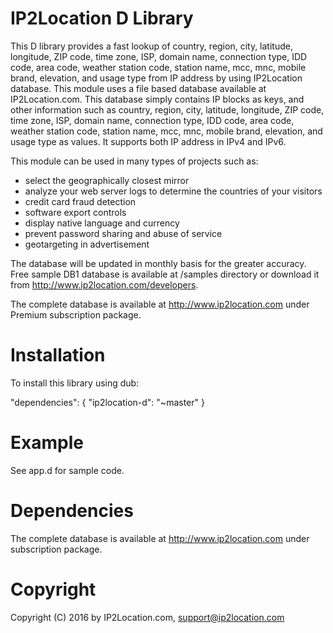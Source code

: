 IP2Location D Library
=====================

This D library provides a fast lookup of country, region, city, latitude, longitude, ZIP code, time zone, ISP, domain name, connection type, IDD code, area code, weather station code, station name, mcc, mnc, mobile brand, elevation, and usage type from IP address by using IP2Location database. This module uses a file based database available at IP2Location.com. This database simply contains IP blocks as keys, and other information such as country, region, city, latitude, longitude, ZIP code, time zone, ISP, domain name, connection type, IDD code, area code, weather station code, station name, mcc, mnc, mobile brand, elevation, and usage type as values. It supports both IP address in IPv4 and IPv6.

This module can be used in many types of projects such as:

 - select the geographically closest mirror
 - analyze your web server logs to determine the countries of your visitors
 - credit card fraud detection
 - software export controls
 - display native language and currency 
 - prevent password sharing and abuse of service 
 - geotargeting in advertisement

The database will be updated in monthly basis for the greater accuracy. Free sample DB1 database is available at /samples directory or download it from http://www.ip2location.com/developers.

The complete database is available at http://www.ip2location.com under Premium subscription package.


Installation
============

To install this library using dub:

"dependencies": {
    "ip2location-d": "~master"
}


Example
=======

See app.d for sample code.


Dependencies
============

The complete database is available at http://www.ip2location.com under subscription package.


Copyright
=========

Copyright (C) 2016 by IP2Location.com, support@ip2location.com

